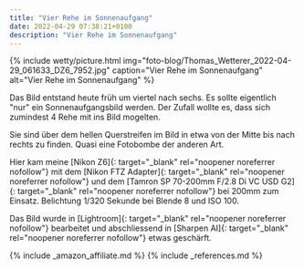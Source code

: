 ```yaml
---
title: "Vier Rehe im Sonnenaufgang"
date: 2022-04-29 07:38:21+0100
description: "Vier Rehe im Sonnenaufgang"
---
```

{% include wetty/picture.html img="foto-blog/Thomas_Wetterer_2022-04-29_061633_DZ6_7952.jpg" caption="Vier Rehe im Sonnenaufgang" alt="Vier Rehe im Sonnenaufgang" %}

Das Bild entstand heute früh um viertel nach sechs. Es sollte eigentlich "nur" ein Sonnenaufgangsbild werden. Der Zufall wollte es, dass sich zumindest 4 Rehe mit ins Bild mogelten. 

Sie sind über dem hellen Querstreifen im Bild in etwa von der Mitte bis nach rechts zu finden. Quasi eine Fotobombe der anderen Art.

Hier kam meine [Nikon Z6]{: target="_blank" rel="noopener noreferrer nofollow"} mit dem [Nikon FTZ Adapter]{: target="_blank" rel="noopener noreferrer nofollow"} und dem [Tamron SP 70-200mm F/2.8 Di VC USD G2]{: target="_blank" rel="noopener noreferrer nofollow"} bei 200mm zum Einsatz. Belichtung 1/320 Sekunde bei Blende 8 und ISO 100. 

Das Bild wurde in [Lightroom]{: target="_blank" rel="noopener noreferrer nofollow"} bearbeitet und abschliessend in [Sharpen AI]{: target="_blank" rel="noopener noreferrer nofollow"} etwas geschärft.

{% include _amazon_affiliate.md %}
{% include _references.md %}
